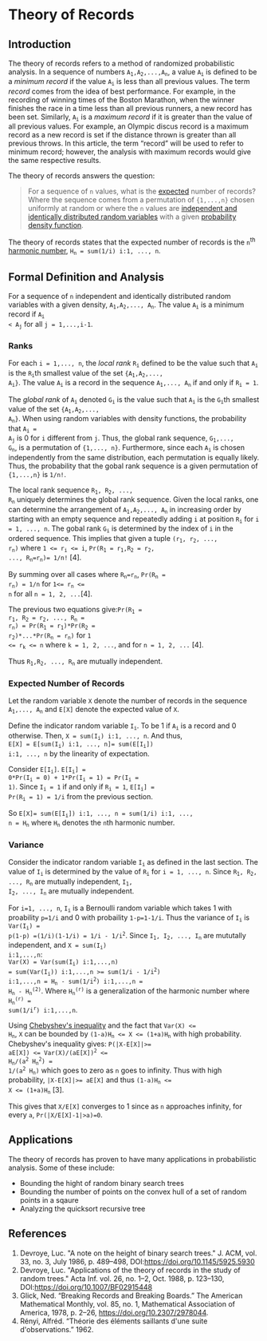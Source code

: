 # Theory of Records

## Introduction
The theory of records refers to a method of randomized probabilistic analysis. In a sequence of numbers <code>A<sub>1</sub>,A<sub>2</sub>,...,A<sub>n</sub></code>, a value <code>A<sub>i</sub></code> is defined to be a *minimum record* if the value <code>A<sub>i</sub></code> is less than all previous values. The term *record* comes from the idea of best performance. For example, in the recording of winning times of the Boston Marathon, when the winner finishes the race in a time less than all previous runners, a new record has been set. Similarly, <code>A<sub>i</sub></code> is a *maximum record* if it is greater than the value of all previous values. For example, an Olympic discus record is a maximum record as a new record is set if the distance thrown is greater than all previous throws. In this article, the term “record” will be used to refer to minimum record; however, the analysis with maximum records would give the same respective results. 

The theory of records answers the question:
>  For a sequence of `n` values, what is the [expected](https://en.wikipedia.org/wiki/Expected_value) number of records?
Where the sequence comes from a permutation of `{1,...,n}` chosen uniformly at random or where the `n` values are [independent and identically distributed random variables](https://en.wikipedia.org/wiki/Independent_and_identically_distributed_random_variables) with a given [probability density function](https://en.wikipedia.org/wiki/Probability_density_function).

The theory of records states that the expected number of records is the <code>n</code><sup>th</sup> [harmonic number](https://en.wikipedia.org/wiki/Harmonic_number), <code>H<sub>n</sub> = sum(1/i) i:1, ..., n</code>. 

## Formal Definition and Analysis 
For a sequence of `n` independent and identically distributed random variables with a given density, <code>A<sub>1</sub>,A<sub>2</sub>,..., A<sub>n</sub></code>. The value <code>A<sub>i</sub></code> is a minimum record if <code>A<sub>i</sub> < A<sub>j</sub></code> for all <code>j = 1,...,i-1</code>. 

### Ranks 
For each `i = 1,..., n`, the *local rank* <code>R<sub>i</sub></code> defined to be the value such that <code>A<sub>i</sub></code> is the <code>R<sub>i</sub></code>th smallest value of the set <code>{A<sub>1</sub>,A<sub>2</sub>,..., A<sub>i</sub>}</code>.  The value <code>A<sub>i</sub></code> is a record in the sequence <code>A<sub>1</sub>,..., A<sub>n</sub></code> if and only if <code>R<sub>i</sub> = 1</code>.

The *global rank* of <code>A<sub>i</sub></code> denoted <code>G<sub>i</sub></code> is the value such that <code>A<sub>i</sub></code> is the <code>G<sub>i</sub></code>th smallest value of the set <code>{A<sub>1</sub>,A<sub>2</sub>,..., A<sub>n</sub>}</code>. When using random variables with density functions, the probability that <code>A<sub>i</sub> = A<sub>j</sub></code> is 0 for `i` different from `j`. Thus, the global rank sequence, <code>G<sub>1</sub>,..., G<sub>n</sub></code>, is a permutation of `{1,..., n}`. Furthermore, since each <code>A<sub>i</sub></code> is chosen independently from the same distribution, each permutation is equally likely. Thus, the probability that the gobal rank sequence is a given permutation of `{1,...,n}` is `1/n!`. 

The local rank sequence <code>R<sub>1</sub>, R<sub>2</sub>, ..., R<sub>n</sub></code> uniquely determines the global rank sequence. Given the local ranks, one can determine the arrangement of <code>A<sub>1</sub>,A<sub>2</sub>,..., A<sub>n</sub></code> in increasing order by starting with an empty sequence and repeatedly adding `i` at position <code>R<sub>i</sub></code> for `i = 1, ..., n`.
The gobal rank <code>G<sub>i</sub></code> is determined by the index of `i` in the ordered sequence. This implies that given a tuple <code>(r<sub>1</sub>, r<sub>2</sub>, ..., r<sub>n</sub>)</code> where <code>1 <= r<sub>i</sub> <= i</code>, <code>Pr(R<sub>1</sub> = r<sub>1</sub>,R<sub>2</sub> = r<sub>2</sub>, ..., R<sub>n</sub>=r<sub>n</sub>)= 1/n!</code> [4].

By summing over all cases where <code>R<sub>n</sub>=r<sub>n</sub></code>, <code>Pr(R<sub>n</sub> = r<sub>n</sub>) = 1/n</code> for <code>1<= r<sub>n</sub> <= n</code> for all `n = 1, 2, ...`[4].
  
The previous two equations give:<code>Pr(R<sub>1</sub> = r<sub>1</sub>, R<sub>2</sub> = r<sub>2</sub>, ..., R<sub>n</sub> = r<sub>n</sub>) = Pr(R<sub>1</sub> = r<sub>1</sub>)\*Pr(R<sub>2</sub> = r<sub>2</sub>)\*...\*Pr(R<sub>n</sub> = r<sub>n</sub>)</code> for <code>1 <= r<sub>k</sub> <= n</code> where <code>k = 1, 2, ...</code>, and for <code>n = 1, 2, ...</code> [4].

Thus <code>R<sub>1</sub>,R<sub>2</sub>, ..., R<sub>n</sub></code> are mutually independent. 

### Expected Number of Records
Let the random variable `X` denote the number of records in the sequence <code>A<sub>1</sub>,..., A<sub>n</sub></code> and `E[X]` denote the expected value of `X`. 

Define the indicator random variable <code>I<sub>i</sub></code>. To be 1 if <code>A<sub>i</sub></code> is a record and 0 otherwise. Then,
<code>X = sum(I<sub>i</sub>) i:1, ..., n</code>.
And thus, <br />
<code>E[X] = E[sum(I<sub>i</sub>) i:1, ..., n]= sum(E[I<sub>i</sub>]) i:1, ..., n</code> by the linearity of expectation. 

Consider <code>E[I<sub>i</sub>]</code>.
<code>E[I<sub>i</sub>] = 0\*Pr(I<sub>i</sub> = 0) + 1\*Pr(I<sub>i</sub> = 1) = Pr(I<sub>i</sub> = 1)</code>. 
Since <code>I<sub>i</sub> = 1</code> if and only if <code>R<sub>i</sub> = 1</code>, 
<code>E[I<sub>i</sub>] = Pr(R<sub>i</sub> = 1) = 1/i</code> from the previous section.
  
So <code>E[X]= sum(E[I<sub>i</sub>]) i:1, ..., n = sum(1/i) i:1, ..., n = H<sub>n</sub></code> where <code>H<sub>n</sub></code> denotes the `n`th harmonic number. 

### Variance 
Consider the indicator random variable <code>I<sub>i</sub></code> as defined in the last section. The value of <code>I<sub>i</sub></code> is determined by the value of <code>R<sub>i</sub></code> for `i = 1, ..., n`. Since <code>R<sub>1</sub>, R<sub>2</sub>, ..., R<sub>n</sub></code> are mutually independent, <code>I<sub>1</sub>, I<sub>2</sub>, ..., I<sub>n</sub></code> are mutually independent. 

For `i=1, ..., n`, <code>I<sub>i</sub></code> is a Bernoulli random variable which takes 1 with proability `p=1/i` and 0 with probaility `1-p=1-1/i`. Thus the variance of <code>I<sub>i</sub></code> is <code>Var(I<sub>i</sub>) = p(1-p) =(1/i)(1-1/i) = 1/i - 1/i<sup>2</sup></code>. Since <code>I<sub>1</sub>, I<sub>2</sub>, ..., I<sub>n</sub></code> are mututally independent, and <code>X = sum(I<sub>i</sub>) i:1,...,n</code>:</br>
<code>Var(X) = Var(sum(I<sub>i</sub>) i:1,...,n) = sum(Var(I<sub>i</sub>)) i:1,...,n >= sum(1/i - 1/i<sup>2</sup>) i:1,...,n = H<sub>n</sub> - sum(1/i<sup>2</sup>) i:1,...,n = H<sub>n</sub> - H<sub>n</sub><sup>(2)</sup></code>. Where <code>H<sub>n</sub><sup>(r)</sup></code> is a generalization of the harmonic number where <code>H<sub>n</sub><sup>(r)</sup> = sum(1/i<sup>r</sup>) i:1,...,n</code>.

Using [Chebyshev's inequality](https://en.wikipedia.org/wiki/Chebyshev%27s_inequality) and the fact that <code>Var(X) <= H<sub>n</sub></code>, `X` can be bounded by <code>(1-a)H<sub>n</sub> <= X <= (1+a)H<sub>n</sub></code> with high probability. Chebyshev's inequality gives:
<code>P(|X-E[X]|>= aE[X]) <= Var(X)/(aE[X])<sup>2</sup> <= H<sub>n</sub>/(a<sup>2</sup> H<sub>n</sub><sup>2</sup>) = 1/(a<sup>2</sup> H<sub>n</sub>)</code> which goes to zero as `n` goes to infinity. Thus with high probability, `|X-E[X]|>= aE[X]` and thus 
<code>(1-a)H<sub>n</sub> <= X <= (1+a)H<sub>n</sub></code> [3].

This gives that `X/E[X]` converges to 1 since as `n` approaches infinity, for every `a`, <code>Pr(|X/E[X]-1|>a)=0</code>. 

## Applications

The theory of records has proven to have many applications in probabilistic analysis. Some of these include:
- Bounding the hight of random binary search trees 
- Bounding the number of points on the convex hull of a set of random points in a sqaure
- Analyzing the quicksort recursive tree

## References
1. Devroye, Luc. "A note on the height of binary search trees." J. ACM, vol. 33, no. 3, July 1986, p. 489–498, DOI:https://doi.org/10.1145/5925.5930
2. Devroye, Luc. "Applications of the theory of records in the study of random trees." Acta Inf. vol. 26, no. 1–2, Oct. 1988, p. 123–130, DOI:https://doi.org/10.1007/BF02915448
3. Glick, Ned. “Breaking Records and Breaking Boards.” The American Mathematical Monthly, vol. 85, no. 1, Mathematical Association of America, 1978, p. 2–26, https://doi.org/10.2307/2978044.
4. Rényi, Alfréd. “Théorie des éléments saillants d'une suite d'observations.” 1962.

